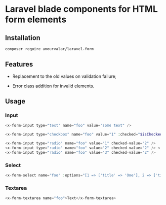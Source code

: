 # Laravel blade components for HTML form elements

## Installation

```bash
composer require anourvalar/laravel-form
```


## Features

- Replacement to the old values on validation failure;

- Error class addition for invalid elements.


## Usage

### Input

```php
<x-form-input type="text" name="foo" value="some text" />
```

```php
<x-form-input type="checkbox" name="foo" value="1" :checked="$isChecked" />
```

```php
<x-form-input type="radio" name="foo" value="1" checked-value="2" />
<x-form-input type="radio" name="foo" value="2" checked-value="2" /> <!-- will be checked -->
<x-form-input type="radio" name="foo" value="3" checked-value="2" />
```


### Select

```php
<x-form-select name="foo" :options="[1 => ['title' => 'One'], 2 => ['title' => 'Two']]" selected="2" />
```


### Textarea

```php
<x-form-textarea name="foo">Text</x-form-textarea>
```
